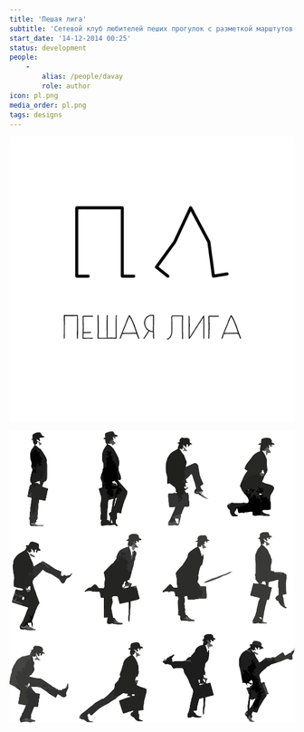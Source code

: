 ```yaml
---
title: 'Пешая лига'
subtitle: 'Сетевой клуб любителей пеших прогулок с разметкой марштутов на карте и на местности'
start_date: '14-12-2014 00:25'
status: development
people:
    -
        alias: /people/davay
        role: author
icon: pl.png
media_order: pl.png
tags: designs
---
```


![](./pl.png)

![](./Silly_walk-lines.png)